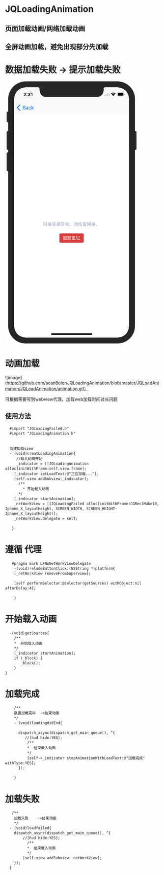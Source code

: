 # JQLoadingAnimation


## 页面加载动画/网络加载动画

## 全屏动画加载，避免出现部分先加载


# 数据加载失败 -> 提示加载失败 
![image](https://github.com/seanBoler/JQLoadingAnimation/blob/master/JQLoadAnimation/JQLoadAnimation/DBBE7BF7-A299-4752-B1E5-F6D7A60B069C.png)

# 动画加载
![image](https://github.com/seanBoler/JQLoadingAnimation/blob/master/JQLoadAnimation/JQLoadAnimation/animation.gif）


可根据需要写到webview代理，加载web加载时间过长问题

## 使用方法

      #import "JQLoadingFailed.h"
      #import "JQLoadingAnimation.h"
      
      
      创建加载view
      - (void)creatLoadingAnimation{
         //载入动画开始
         _indicator = [[JQLoadingAnimation alloc]initWithFrame:self.view.frame];
        [_indicator setLoadText:@"正在加载..."];
        [self.view addSubview:_indicator];
          /**
            * 开始载入动画
          */
        [_indicator startAnimation];
        _netWorkView = [[JQLoadingFailed alloc]initWithFrame:CGRectMake(0, Iphone_X_layoutHeight, SCREEN_WIDTH, SCREEN_HEIGHT-Iphone_X_layoutHeight)];
        _netWorkView.delegate = self;

       }
       
# 遵循<NetworkViewDelegate> 代理
       
       #pragma mark LFNoNetWorkViewDelegate
        -(void)relodeButtonClick:(NSString *)platform{
        [_netWorkView removeFromSuperview];
    
        [self performSelector:@selector(getSources) withObject:nil afterDelay:4];
    
        }
        
# 开始载入动画
      -(void)getSources{
        /**
        *  开始载入动画
        */
        [_indicator startAnimation];
        if (_block) {
           _block();
        }
    }

        
# 加载完成 
        
        /**
        数据加载完毕  ->结束动画
        */
        - (void)loadingdidEnd{
    
          dispatch_async(dispatch_get_main_queue(), ^{
             //[hud hide:YES];
              /**
              *  结束载入动画
              */
              [self->_indicator stopAnimationWithLoadText:@"加载完成" withType:YES];
          });
    
        }
        
        
 # 加载失败       
       /**
        加载失败    ->结束动画
        */
      - (void)loadfailed{
        dispatch_async(dispatch_get_main_queue(), ^{
            //[hud hide:YES];
              /**
              *  结束载入动画
              */
            [self.view addSubview:_netWorkView];
        });
      }
 
